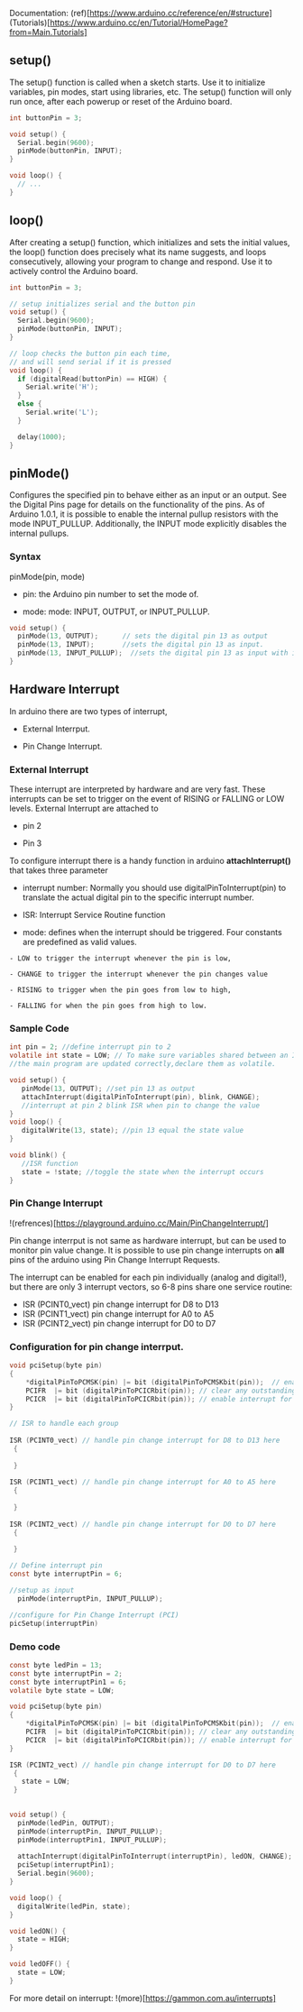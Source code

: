 Documentation: (ref)[https://www.arduino.cc/reference/en/#structure]
(Tutorials)[https://www.arduino.cc/en/Tutorial/HomePage?from=Main.Tutorials]
## setup()
The setup() function is called when a sketch starts. Use it to initialize variables, pin modes, start using libraries, etc. The setup() function will only run once, after each powerup or reset of the Arduino board.

```c
int buttonPin = 3;

void setup() {
  Serial.begin(9600);
  pinMode(buttonPin, INPUT);
}

void loop() {
  // ...
}

```

## loop()
After creating a setup() function, which initializes and sets the initial values, the loop() function does precisely what its name suggests, and loops consecutively, allowing your program to change and respond. Use it to actively control the Arduino board.

```c
int buttonPin = 3;

// setup initializes serial and the button pin
void setup() {
  Serial.begin(9600);
  pinMode(buttonPin, INPUT);
}

// loop checks the button pin each time,
// and will send serial if it is pressed
void loop() {
  if (digitalRead(buttonPin) == HIGH) {
    Serial.write('H');
  }
  else {
    Serial.write('L');
  }

  delay(1000);
}
```


## pinMode()

Configures the specified pin to behave either as an input or an output. See the Digital Pins page for details on the functionality of the pins.
As of Arduino 1.0.1, it is possible to enable the internal pullup resistors with the mode INPUT_PULLUP. Additionally, the INPUT mode explicitly disables the internal pullups.

### Syntax
pinMode(pin, mode)

- pin: the Arduino pin number to set the mode of.

- mode: mode: INPUT, OUTPUT, or INPUT_PULLUP.

```c
void setup() {
  pinMode(13, OUTPUT);      // sets the digital pin 13 as output
  pinMode(13, INPUT);       //sets the digital pin 13 as input.
  pinMode(13, INPUT_PULLUP);  //sets the digital pin 13 as input with internal pull up resistor activated.
}
```



## Hardware Interrupt

In arduino there are two types of interrupt,
- External Interrput.

- Pin Change Interrupt.

### External Interrupt
These interrupt are interpreted by hardware and are very fast. These interrupts can be set to trigger on the event of RISING or FALLING or LOW levels. External Interrupt are attached to 
- pin 2

- Pin 3

To configure interrupt there is a handy function in arduino **attachInterrupt()** that takes three parameter 
- interrupt number: Normally you should use digitalPinToInterrupt(pin) to translate the actual digital pin to the specific interrupt number.

- ISR: Interrupt Service Routine function

- mode:  defines when the interrupt should be triggered. Four constants are predefined as valid values. 

```
- LOW to trigger the interrupt whenever the pin is low,

- CHANGE to trigger the interrupt whenever the pin changes value

- RISING to trigger when the pin goes from low to high,

- FALLING for when the pin goes from high to low.

```

### Sample Code
```c
int pin = 2; //define interrupt pin to 2
volatile int state = LOW; // To make sure variables shared between an ISR
//the main program are updated correctly,declare them as volatile.

void setup() {
   pinMode(13, OUTPUT); //set pin 13 as output
   attachInterrupt(digitalPinToInterrupt(pin), blink, CHANGE);
   //interrupt at pin 2 blink ISR when pin to change the value
} 
void loop() { 
   digitalWrite(13, state); //pin 13 equal the state value
} 

void blink() { 
   //ISR function
   state = !state; //toggle the state when the interrupt occurs
}
```

### Pin Change Interrupt
!(refrences)[https://playground.arduino.cc/Main/PinChangeInterrupt/]

Pin change interrput is not same as hardware interrupt, but can be used to monitor pin value change. It is possible to use pin change interrupts on **all** pins of the arduino using Pin Change Interrupt Requests.

The interrupt can be enabled for each pin individually (analog and digital!), but there are only 3 interrupt vectors, so 6-8 pins share one service routine:

- ISR (PCINT0_vect) pin change interrupt for D8 to D13
- ISR (PCINT1_vect) pin change interrupt for A0 to A5
- ISR (PCINT2_vect) pin change interrupt for D0 to D7

### Configuration for pin change interrput.

```c
void pciSetup(byte pin)
{
    *digitalPinToPCMSK(pin) |= bit (digitalPinToPCMSKbit(pin));  // enable pin
    PCIFR  |= bit (digitalPinToPCICRbit(pin)); // clear any outstanding interrupt
    PCICR  |= bit (digitalPinToPCICRbit(pin)); // enable interrupt for the group
}

// ISR to handle each group
 
ISR (PCINT0_vect) // handle pin change interrupt for D8 to D13 here
 {    
    
 }
 
ISR (PCINT1_vect) // handle pin change interrupt for A0 to A5 here
 {
    
 }  
 
ISR (PCINT2_vect) // handle pin change interrupt for D0 to D7 here
 {
    
 }

// Define interrupt pin 
const byte interruptPin = 6;

//setup as input
  pinMode(interruptPin, INPUT_PULLUP);

//configure for Pin Change Interrupt (PCI)  
picSetup(interruptPin)


```



### Demo code
```c
const byte ledPin = 13;
const byte interruptPin = 2;
const byte interruptPin1 = 6;
volatile byte state = LOW;

void pciSetup(byte pin)
{
    *digitalPinToPCMSK(pin) |= bit (digitalPinToPCMSKbit(pin));  // enable pin
    PCIFR  |= bit (digitalPinToPCICRbit(pin)); // clear any outstanding interrupt
    PCICR  |= bit (digitalPinToPCICRbit(pin)); // enable interrupt for the group
}

ISR (PCINT2_vect) // handle pin change interrupt for D0 to D7 here
 {
   state = LOW;
 }  

 
void setup() {
  pinMode(ledPin, OUTPUT);
  pinMode(interruptPin, INPUT_PULLUP);
  pinMode(interruptPin1, INPUT_PULLUP);
  
  attachInterrupt(digitalPinToInterrupt(interruptPin), ledON, CHANGE);
  pciSetup(interruptPin1);
  Serial.begin(9600);
}

void loop() {
  digitalWrite(ledPin, state);
}

void ledON() {
  state = HIGH;
}

void ledOFF() {
  state = LOW;
}
```
For more detail on interrupt: !(more)[https://gammon.com.au/interrupts]